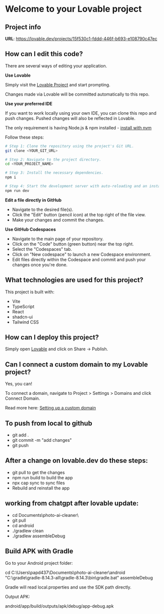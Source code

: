 # Welcome to your Lovable project

## Project info

**URL**: https://lovable.dev/projects/15f530c1-fddd-446f-b693-e108790c47ec

## How can I edit this code?

There are several ways of editing your application.

**Use Lovable**

Simply visit the [Lovable Project](https://lovable.dev/projects/15f530c1-fddd-446f-b693-e108790c47ec) and start prompting.

Changes made via Lovable will be committed automatically to this repo.

**Use your preferred IDE**

If you want to work locally using your own IDE, you can clone this repo and push changes. Pushed changes will also be reflected in Lovable.

The only requirement is having Node.js & npm installed - [install with nvm](https://github.com/nvm-sh/nvm#installing-and-updating)

Follow these steps:

```sh
# Step 1: Clone the repository using the project's Git URL.
git clone <YOUR_GIT_URL>

# Step 2: Navigate to the project directory.
cd <YOUR_PROJECT_NAME>

# Step 3: Install the necessary dependencies.
npm i

# Step 4: Start the development server with auto-reloading and an instant preview.
npm run dev
```

**Edit a file directly in GitHub**

- Navigate to the desired file(s).
- Click the "Edit" button (pencil icon) at the top right of the file view.
- Make your changes and commit the changes.

**Use GitHub Codespaces**

- Navigate to the main page of your repository.
- Click on the "Code" button (green button) near the top right.
- Select the "Codespaces" tab.
- Click on "New codespace" to launch a new Codespace environment.
- Edit files directly within the Codespace and commit and push your changes once you're done.

## What technologies are used for this project?

This project is built with:

- Vite
- TypeScript
- React
- shadcn-ui
- Tailwind CSS

## How can I deploy this project?

Simply open [Lovable](https://lovable.dev/projects/15f530c1-fddd-446f-b693-e108790c47ec) and click on Share -> Publish.

## Can I connect a custom domain to my Lovable project?

Yes, you can!

To connect a domain, navigate to Project > Settings > Domains and click Connect Domain.

Read more here: [Setting up a custom domain](https://docs.lovable.dev/features/custom-domain#custom-domain)



## To push from local to github

* git add .
* git commit -m "add changes"
* git push

## After a change on lovable.dev do these steps:
* git pull to get the changes
* npm run build to build the app
* npx cap sync to sync files
* Rebuild and reinstall the app

## working from chatgpt after lovable update:
* cd Documents\photo-ai-cleaner\
* git pull
* cd android
* ./gradlew clean
* ./gradlew assembleDebug


## Build APK with Gradle

Go to your Android project folder:

cd C:\Users\papd437\Documents\photo-ai-cleaner\android
"C:\gradle\gradle-8.14.3-all\gradle-8.14.3\bin\gradle.bat" assembleDebug

Gradle will read local.properties and use the SDK path directly.

Output APK:

android/app/build/outputs/apk/debug/app-debug.apk